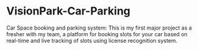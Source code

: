 # VisionPark-Car-Parking
Car Space booking and parking system: This is my first major project as a fresher with my team, a platform for booking slots for your car based on real-time and live tracking of slots using license recognition system.
